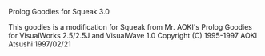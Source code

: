 Prolog
Goodies for Squeak 3.0

This goodies is a modification for Squeak from Mr. AOKI's
Prolog
Goodies for VisualWorks 2.5/2.5J and VisualWave 1.0
Copyright (C) 1995-1997 AOKI Atsushi
1997/02/21
